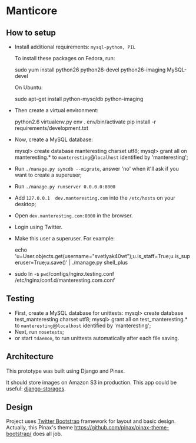 Manticore
=========

How to setup
------------

* Install additional requirements: `mysql-python, PIL`

  To install these packages on Fedora, run:

    sudo yum install python26 python26-devel python26-imaging MySQL-devel

  On Ubuntu:

    sudo apt-get install python-mysqldb python-imaging

* Then create a virtual environment:

    python2.6 virtualenv.py env
    . env/bin/activate
    pip install -r requirements/development.txt

* Now, create a MySQL database:

    mysql> create database manteresting charset utf8;
    mysql> grant all on manteresting.* to `manteresting`@`localhost` identified by 'manteresting';

* Run `./manage.py syncdb --migrate`, answer 'no' when it'll ask if you want to create a superuser;
* Run `./manage.py runserver 0.0.0.0:8000`
* Add `127.0.0.1  dev.manteresting.com` into the `/etc/hosts` on your desktop;
* Open `dev.manteresting.com:8000` in the browser.
* Login using Twitter.
* Make this user a superuser. For example:

    echo 'u=User.objects.get(username="svetlyak40wt");u.is_staff=True;u.is_superuser=True;u.save()' | ./manage.py shell_plus

* sudo ln -s `pwd`/configs/nginx.testing.conf /etc/nginx/conf.d/manteresting.com.conf

Testing
-------

* First, create a MySQL database for unittests:
    mysql> create database test_manteresting charset utf8;
    mysql> grant all on test_manteresting.* to `manteresting`@`localhost` identified by 'manteresting';
* Next, run `nosetests`;
* or start `tdaemon`, to run unittests automatically after each file saving.


Architecture
------------

This prototype was built using Django and Pinax.

It should store images on Amazon S3 in production. This app could be useful:
[django-storages](http://django-storages.readthedocs.org/en/latest/backends/amazon-S3.html).

Design
------

Project uses [Twitter Bootstrap](http://twitter.github.com/bootstrap/) framework for layout and basic design.
Actually, this Pinax's theme https://github.com/pinax/pinax-theme-bootstrap/
does all job.

